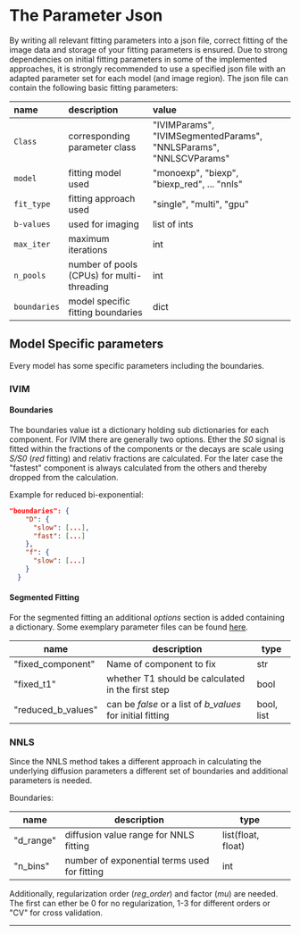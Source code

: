 # The Parameter Json

By writing all relevant fitting parameters into a json file, correct fitting of the image data and storage of your
fitting parameters is ensured. Due to strong dependencies on initial fitting parameters in some of the implemented
approaches, it is strongly recommended to use a specified json file with an adapted parameter set for each model
(and image region). The json file can contain the following basic fitting parameters:

| name             | description                                | value                                                              |
| :--------------- | :----------------------------------------- | :----------------------------------------------------------------- |
| ```Class```      | corresponding parameter class              | "IVIMParams",  "IVIMSegmentedParams", "NNLSParams", "NNLSCVParams" |
| ```model```      | fitting model used                         | "monoexp", "biexp", "biexp_red", ... "nnls"                        |
| ```fit_type```   | fitting approach used                      | "single", "multi", "gpu"                                           |
| ```b-values```   | used for imaging                           | list of ints                                                       |
| ```max_iter```   | maximum iterations                         | int                                                                |
| ```n_pools```    | number of pools (CPUs) for multi-threading | int                                                                |
| ```boundaries``` | model specific fitting boundaries          | dict                                                               |

## Model Specific parameters

Every model has some specific parameters including the boundaries. 

### IVIM

#### Boundaries
The boundaries value ist a dictionary holding sub dictionaries for each component. For IVIM there are generally two options. Ether the *S0* signal is fitted within the fractions of the components or the
decays are scale using *S/S0* (*red* fitting) and relativ fractions are calculated. For the later case the "fastest" component is always calculated from the others and thereby dropped from the calculation. 

Example for reduced bi-exponential:
``` json
"boundaries": {
    "D": {
      "slow": [...],
      "fast": [...]
    },
    "f": {
      "slow": [...]
    }
  }
```

#### Segmented Fitting
For the segmented fitting an additional *options* section is added containing a dictionary. 
Some exemplary parameter files can be found [here](./tests/.data/fitting).

| name               | description                                                | type       |
| ------------------ | ---------------------------------------------------------- | ---------- |
| "fixed_component"  | Name of component to fix                                   | str        |
| "fixed_t1"         | whether T1 should be calculated in the first step          | bool       |
| "reduced_b_values" | can be *false* or a list of *b_values* for initial fitting | bool, list |


### NNLS

Since the NNLS method takes a different approach in calculating the underlying diffusion parameters a different set of boundaries and additional parameters is needed.

Boundaries:

| name      | description                                  | type               |     |
| --------- | -------------------------------------------- | ------------------ | --- |
| "d_range" | diffusion value range for NNLS fitting       | list(float, float) |     |
| "n_bins"  | number of exponential terms used for fitting | int                |     |
Additionally, regularization order (*reg_order*) and factor (*mu*) are needed. The first can ether be 0 for no regularization, 1-3 for different orders or "CV" for cross validation. 

___

